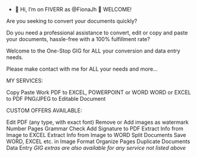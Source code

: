 - 👋 Hi, I’m on FIVERR as @FionaJh
🌱 WELCOME!

Are you seeking to convert your documents quickly?

Do you need a professional assistance to convert, edit or copy and paste your documents, hassle-free with a 100% fulfillment rate?

Welcome to the One-Stop GIG for ALL your conversion and data entry needs.

Please make contact with me for ALL your needs and more...

MY SERVICES:

Copy Paste Work
PDF to EXCEL, POWERPOINT or WORD
WORD or EXCEL to PDF
PNG/JPEG to Editable Document

CUSTOM OFFERS AVAILABLE:

Edit PDF (any type, with exact font)
Remove or Add images as watermark
Number Pages
Grammar Check
Add Signature to PDF
Extract Info from Image to EXCEL
Extract Info from Image to WORD
Split Documents
Save WORD, EXCEL etc. in Image Format
Organize Pages
Duplicate Documents
Data Entry
*GIG extras are also available for any service not listed above*
